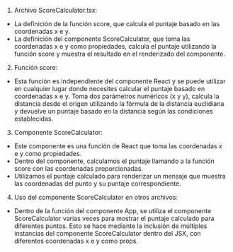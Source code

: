 1. Archivo ScoreCalculator.tsx:

 - La definición de la función score, que calcula el puntaje basado en las coordenadas x e y.
 - La definición del componente ScoreCalculator, que toma las coordenadas x e y como propiedades, calcula el puntaje utilizando la función score y muestra el resultado en el renderizado del componente.
2. Función score:

 - Esta función es independiente del componente React y se puede utilizar en cualquier lugar donde necesites calcular el puntaje basado en coordenadas x e y. Toma dos parámetros numéricos (x y y), calcula la distancia desde el origen utilizando la fórmula de la distancia euclidiana y devuelve un puntaje basado en la distancia según las condiciones establecidas.
3. Componente ScoreCalculator:

 - Este componente es una función de React que toma las coordenadas x e y como propiedades.
 - Dentro del componente, calculamos el puntaje llamando a la función score con las coordenadas proporcionadas.
 - Utilizamos el puntaje calculado para renderizar un mensaje que muestra las coordenadas del punto y su puntaje correspondiente.
4. Uso del componente ScoreCalculator en otros archivos:

 - Dentro de la función del componente App, se utiliza el componente ScoreCalculator varias veces para mostrar el puntaje calculado para diferentes puntos. Esto se hace mediante la inclusión de múltiples instancias del componente ScoreCalculator dentro del JSX, con diferentes coordenadas x e y como props.